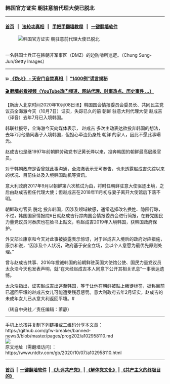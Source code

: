 ### 韩国官方证实 朝驻意前代理大使已脱北
------------------------

#### [首页](https://github.com/gfw-breaker/banned-news3/blob/master/README.md) &nbsp;&nbsp;|&nbsp;&nbsp; [法轮功真相](https://github.com/begood0513/basic/blob/master/README.md)  &nbsp;&nbsp;|&nbsp;&nbsp; [手把手翻墙教程](https://github.com/gfw-breaker/guides/wiki)  &nbsp;&nbsp;|&nbsp;&nbsp; [一键翻墙软件](https://github.com/gfw-breaker/nogfw/blob/master/README.md)  



<div><div class="featured_image">
 <figure>
  <img alt="韩国官方证实 朝驻意前代理大使已脱北" src="https://i.ntdtv.com/assets/uploads/2020/10/GettyImages-1067884162-800x450.jpg"/>
 </figure><br/>
 <span class="caption">
  一名韩国士兵正在韩朝非军事区（DMZ）的边防哨所巡逻。（Chung Sung-Jun/Getty Images）
 </span>
</div>
</div><hr/>

#### 💥 [《伪火》 - 天安门自焚真相 ](http://158.247.195.190:10000/videos/blog/weihuo.html)&nbsp; |&nbsp; [“1400例”谎言揭秘  ](http://158.247.195.190:10000/videos/blog/jiexi1400.html)

#### [ 🎬  翻墙必看视频（YouTube热门频道、网站代理、时事热点、历史事件 ...）](https://github.com/gfw-breaker/links/blob/master/banned.md)

<div><div class="post_content" itemprop="articleBody">
 <p>
  【新唐人北京时间2020年10月08日讯】韩国国会情报委员会委员长、共同民主党议员全海澈今天（10月7日）证实，失踪已久的前
  <ok href="https://www.ntdtv.com/gb/朝鲜.htm">
   朝鲜
  </ok>
  驻意大利代理大使
  <ok href="https://www.ntdtv.com/gb/赵成吉.htm">
   赵成吉
  </ok>
  （译音）去年7月已入境韩国。
 </p>
 <p>
  韩联社报导，全海澈今天向媒体表示，
  <ok href="https://www.ntdtv.com/gb/赵成吉.htm">
   赵成吉
  </ok>
  多次主动表达欲投奔韩国的想法，去年7月他偕同妻子入境韩国，但担心牵连仍身处
  <ok href="https://www.ntdtv.com/gb/朝鲜.htm">
   朝鲜
  </ok>
  的家人，因此不愿此事曝光。
 </p>
 <p>
  赵成吉也是继1997年前朝鲜劳动党书记黄长烨以来，投奔韩国的朝鲜最高层级官员。
 </p>
 <p>
  对于韩朝政府是否曾就此事沟通，全海澈表示无可奉告，也未透露赵成吉失踪以来的状况、目前住处及入境韩国动机等资讯。
 </p>
 <p>
  意大利政府2017年9月以朝鲜第六次核试为由，将时任朝鲜驻意大使驱逐出境，之后由赵成吉担任代理大使；但赵成吉在2018年11月初与妻子离开大使馆后下落不明。
 </p>
 <p>
  朝鲜政府官员
  <ok href="https://www.ntdtv.com/gb/脱北.htm">
   脱北
  </ok>
  投奔韩国，因涉及领域敏感，通常选择改名换姓、隐匿行踪，不过，韩国国家情报院6日就赵成吉行踪向国会情报委员会进行简报，在野党国民力量党议员河泰庆也在脸书上贴文，称赵成吉2019年入境韩国，获韩国政府保护。
 </p>
 <p>
  外交部长康京和今天对此事被披露表示惊讶，对于赵成吉入境后的政府对应措施，康京和说，“因涉及个人状况，政府基于安全立场，会以个人意愿为最优先原则处理。”
 </p>
 <p>
  曾与赵成吉共事、2016年投诚韩国的前朝鲜驻英国大使馆公使、国民力量党议员太永浩今天也发表声明，就“在未经赵成吉本人同意下公开其相关讯息”一事表达遗憾。
 </p>
 <p>
  太永浩指出，证实赵成吉出逃至韩国，等于让他在朝鲜被贴上叛徒标签，据称目前已返回平壤的赵成吉女儿可能遭受残忍惩罚。意大利政府去年2月证实，赵成吉的未成年女儿已从意大利返回平壤。#
 </p>
 <p>
  （转自中央社／责任编辑：萧静）
 </p>
 <div class="single_ad">
 </div>
</div>
</div>
<hr/>
手机上长按并复制下列链接或二维码分享本文章：<br/>
https://github.com/gfw-breaker/banned-news3/blob/master/pages/prog202/a102958110.md <br/>
<a href='https://github.com/gfw-breaker/banned-news3/blob/master/pages/prog202/a102958110.md'><img src='https://github.com/gfw-breaker/banned-news3/blob/master/pages/prog202/a102958110.md.png'/></a> <br/>
原文地址（需翻墙访问）：https://www.ntdtv.com/gb/2020/10/07/a102958110.html


------------------------
#### [首页](https://github.com/gfw-breaker/banned-news3/blob/master/README.md) &nbsp;|&nbsp; [一键翻墙软件](https://github.com/gfw-breaker/nogfw/blob/master/README.md) &nbsp;| [《九评共产党》](https://github.com/gfw-breaker/9ping.md/blob/master/README.md#九评之一评共产党是什么) | [《解体党文化》](https://github.com/gfw-breaker/jtdwh.md/blob/master/README.md) | [《共产主义的终极目的》](https://github.com/gfw-breaker/gczydzjmd.md/blob/master/README.md)


<img src='http://gfw-breaker.win/banned-news3/pages/prog202/a102958110.md' width='0px' height='0px'/>